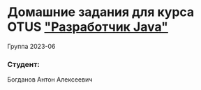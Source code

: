 # Домашние задания для курса OTUS <a href="https://otus.ru/lessons/java-professional/" target="_blank">"Разработчик Java"</a>
Группа 2023-06
### Студент:
Богданов Антон Алексеевич
